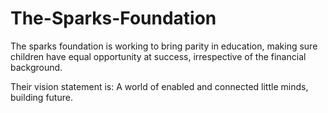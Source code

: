 # The-Sparks-Foundation
The sparks foundation is working to bring parity in education, making sure children have equal opportunity at success, irrespective of the financial background.

Their vision statement is: A world of enabled and connected little minds, building future.
